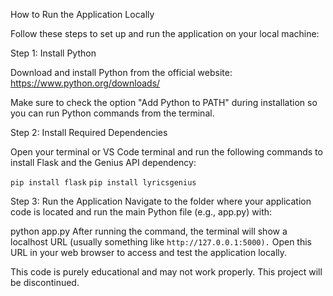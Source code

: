 How to Run the Application Locally

Follow these steps to set up and run the application on your local machine:

Step 1: Install Python

Download and install Python from the official website: https://www.python.org/downloads/

Make sure to check the option "Add Python to PATH" during installation so you can run Python commands from the terminal.

Step 2: Install Required Dependencies

Open your terminal or VS Code terminal and run the following commands to install Flask and the Genius API dependency:

```pip install flask```
```pip install lyricsgenius```

Step 3: Run the Application
Navigate to the folder where your application code is located and run the main Python file (e.g., app.py) with:

python app.py
After running the command, the terminal will show a localhost URL (usually something like ```http://127.0.0.1:5000).``` Open this URL in your web browser to access and test the application locally.

This code is purely educational and may not work properly. This project will be discontinued.
